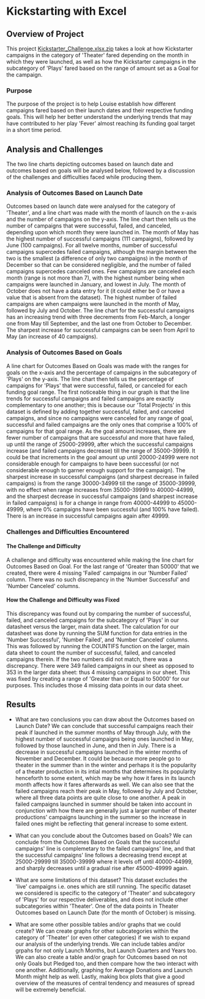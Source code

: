 # Kickstarting with Excel

## Overview of Project
This project [Kickstarter_Challenge.xlsx.zip](https://github.com/SohaT7/Kickstarter-Analysis/to/Kickstarter_Challenge.xlsx.zip) takes a look at how Kickstarter campaigns in the category of 'Theater' fared depending on the month in which they were launched, as well as how the Kickstarter campaigns in the subcategory of 'Plays' fared based on the range of amount set as a Goal for the campaign.
### Purpose
The purpose of the project is to help Louise establish how different campaigns fared based on their launch dates and their respective funding goals. This will help her better understand the underlying trends that may have contributed to her play 'Fever' almost reaching its funding goal target in a short time period. 
## Analysis and Challenges
The two line charts depicting outcomes based on launch date and outcomes based on goals will be analysed below, followed by a discussion of the challenges and difficulties faced while producing them. 
### Analysis of Outcomes Based on Launch Date
Outcomes based on launch date were analysed for the category of 'Theater', and a line chart was made with the month of launch on the x-axis and the number of campaigns on the y-axis. The line chart then tells us the number of campaigns that were successful, failed, and canceled, depending upon which month they were launched in. The month of May has the highest number of successful campaigns (111 campaigns), followed by June (100 campaigns). For all twelve months, number of successful campaigns supercedes failed campaigns, although the margin between the two is the smallest (a difference of only two campaigns) in the month of December so that can be considered negligible, and the number of failed campaigns supercedes canceled ones. Few campaigns are canceled each month (range is not more than 7), with the highest number being when campaigns were launched in January, and lowest in July. The month of October does not have a data entry for it (it could either be 0 or have a value that is absent from the dataset). The highest number of failed campaigns are when campaigns were launched in the month of May, followed by July and October. The line chart for the successful campaigns has an increasing trend with three decrements from Feb-March, a longer one from May till September, and the last one from October to December. The sharpest increase for successful campaigns can be seen from April to May (an increase of 40 campaigns).
### Analysis of Outcomes Based on Goals
A line chart for Outcomes Based on Goals was made with the ranges for goals on the x-axis and the percentage of campaigns in the subcategory of 'Plays' on the y-axis. The line chart then tells us the percentage of campaigns for 'Plays' that were successful, failed, or canceled for each funding goal range. The first noticeable thing in our graph is that the line trends for successful campaigns and failed campaigns are exactly complementary to one another; this is because our 'Total Projects' in this dataset is defined by adding together successful, failed, and canceled campaigns, and since no campaigns were canceled for any range of goal, successful and failed campaigns are the only ones that comprise a 100% of campaigns for that goal range. 
As the goal amount increases, there are fewer number of campaigns that are successful and more that have failed, up until the range of 25000-29999, after which the successful campaigns increase (and failed campaigns decrease) till the range of 35000-39999. It could be that increments in the goal amount up until 20000-24999 were not considerable enough for campaigns to have been successful (or not considerable enough to garner enough support for the campaign). The sharpest increase in successful campaigns (and sharpest decrease in failed campaigns) is from the range 30000-34999 till the range of 35000-39999, with no effect when range increases from 35000-39999 to 40000-44999, and the sharpest decrease in successful campaigns (and sharpest increase in failed campaigns) is for a change in range from 40000-44999 to 45000-49999, where 0% campaigns have been successful (and 100% have failed). There is an increase in successful campaigns again after 49999. 
### Challenges and Difficulties Encountered
#### The Challenge and Difficulty 
A challenge and difficulty was encountered while making the line chart for Outcomes Based on Goal. For the last range of 'Greater than 50000' that we created, there were 4 missing 'Failed' campaigns in our 'Number Failed' column. There was no such discrepancy in the 'Number Successful' and 'Number Canceled' columns. 
#### How the Challenge and Difficulty was Fixed
This discrepancy was found out by comparing the number of successful, failed, and canceled campaigns for the subcategory of 'Plays' in our datasheet versus the larger, main data sheet. The calculation for our datasheet was done by running the SUM function for data entries in the 'Number Successful', 'Number Failed', and 'Number Canceled' columns. This was followed by running the COUNTIFS function on the larger, main data sheet to count the number of successful, failed, and canceled campaigns therein. If the two numbers did not match, there was a discrepancy. There were 349 failed campaigns in our sheet as opposed to 353 in the larger data sheet: thus 4 missing campaigns in our sheet. This was fixed by creating a range of 'Greater than or Equal to 50000' for our purposes. This includes those 4 missing data points in our data sheet.
## Results

- What are two conclusions you can draw about the Outcomes based on Launch Date?
We can conclude that successful campaigns reach their peak if launched in the summer months of May through July, with the highest number of successful campaigns being ones launched in May, followed by those launched in June, and then in July. There is a decrease in successful campaigns launched in the winter months of November and December. It could be because more people go to theater in the summer than in the winter and perhaps it is the popularity of a theater production in its intial months that determines its popularity henceforth to some extent, which may be why how it fares in its launch month affects how it fares afterwards as well. We can also see that the failed campaigns reach their peak in May, followed by July and October, where all three data points are quite close to one another. A peak in failed campaigns launched in summer should be taken into account in conjunction with how there are generally just a larger number of theater productions' campaigns launching in the summer so the increase in failed ones might be reflecting that general increase to some extent. 

- What can you conclude about the Outcomes based on Goals?
We can conclude from the Outcomes Based on Goals that the successful campaigns' line is complemetary to the failed campaigns' line, and that the successful campaigns' line follows a decreasing trend except at 25000-29999 till 35000-39999 where it levels off until 40000-44999, and sharply decreases until a gradual rise after 45000-49999 again. 

- What are some limitations of this dataset?
This dataset excludes the 'live' campaigns i.e. ones which are still running. The specific dataset we considered is specific to the category of 'Theater' and subcategory of 'Plays' for our respective deliverables, and does not include other subcategories within 'Theater'. One of the data points in Theater Outcomes based on Launch Date (for the month of October) is missing. 

- What are some other possible tables and/or graphs that we could create?
We can create graphs for other subcategories within the category of 'Theater' (or even other categories) if we wish to expand our analysis of the underlying trends. We can include tables and/or grpahs for not only Launch Months, but Launch Quarters and Years too. We can also create a table and/or graph for Outcomes based on not only Goals but Pledged too, and then compare how the two interact with one another. Additionally, graphing for Average Donations and Launch Month might help as well. Lastly, making box plots that give a good overview of the measures of central tendency and measures of spread will be extremely beneficial. 
